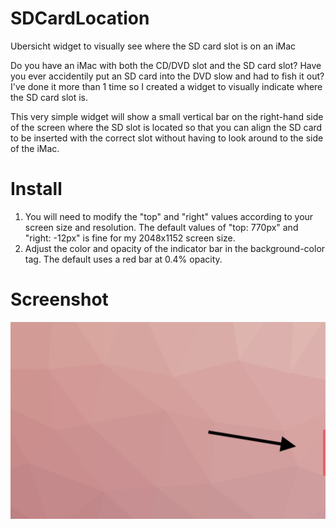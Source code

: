 # SDCardLocation
Ubersicht widget to visually see where the SD card slot is on an iMac

Do you have an iMac with both the CD/DVD slot and the SD card slot? Have you ever accidentily put an SD
card into the DVD slow and had to fish it out? I've done it more than 1 time so I created a widget to 
visually indicate where the SD card slot is. 

This very simple widget will show a small vertical bar on the right-hand side of the screen where the SD
slot is located so that you can align the SD card to be inserted with the correct slot without having to 
look around to the side of the iMac.

# Install
1) You will need to modify the "top" and "right" values according to your screen size and resolution. The 
default values of "top: 770px" and "right: -12px" is fine for my 2048x1152 screen size.
2) Adjust the color and opacity of the indicator bar in the background-color tag. The default uses a
red bar at 0.4% opacity.

# Screenshot
![Alt text](/screenshot.png?raw=true)
